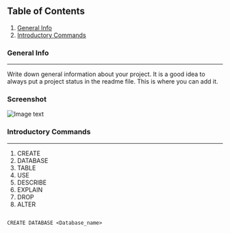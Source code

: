 ## Table of Contents
1. [General Info](#general-info)
2. [Introductory Commands](#introcommmands)
<!-- 3. [Installation](#installation)
4. [Collaboration](#collaboration)
5. [FAQs](#faqs)
-->
<a name="general-info"></a>
### General Info
***
Write down general information about your project. It is a good idea to always put a project status in the readme file. This is where you can add it. 
### Screenshot
![Image text](https://www.united-internet.de/fileadmin/user_upload/Brands/Downloads/Logo_IONOS_by.jpg)


<a name="introcommmands"></a>
### Introductory Commands
***

1. CREATE
2. DATABASE
3. TABLE
4. USE
5. DESCRIBE
6. EXPLAIN
7. DROP
8. ALTER

```

CREATE DATABASE <Database_name>

```

